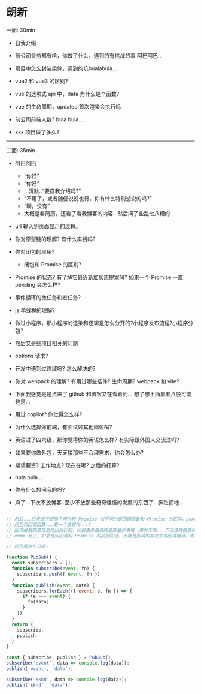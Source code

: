 # 朗新

一面:
30min

- 自我介绍
- 前公司业务都有啥，你做了什么，遇到的有挑战的事 阿巴阿巴...
- 项目中怎么封装组件，遇到的坑bualabula...

- vue2 和 vue3 的区别?
- vue 的选项式 api 中，data 为什么是个函数?
- vue 的生命周期，updated 首次渲染会执行吗

- 前公司前端人数? bula bula...
- xxx 项目做了多久?  

---

二面:
35min

- 阿巴阿巴
  - “你好”
  - “你好”
  - ...沉默..“要自我介绍吗?”
  - “不用了，或者随便说说也行，你有什么特别想说的吗?”
  - “啊，没有”
  - 大概是看简历，还看了看我博客的内容...然后问了些乱七八糟的

- url 输入到页面显示的过程。
- 你对原型链的理解? 有什么实践吗?
- 你对闭包的应用?
  - 闭包和 Promise 的区别?
- Promise 的状态? 有了解它最近新加状态提案吗? 如果一个 Promise 一直 pending 会怎么样?
- 事件循环的微任务和宏任务?
- js 单线程的理解?
- 做过小程序，那小程序的渲染和逻辑是怎么分开的?小程序发布流程?小程序分包?

- 然后又是些项目相关的问题

- options 请求?
- 开发中遇到过跨域吗? 怎么解决的?
- 你对 webpack 的理解? 有用过哪些插件? 生命周期? webpack 和 vite?

- 下面我感觉是是点进了 github 和博客又在看着问... 想了想上面那堆八股可能也是...

- 用过 copilot? 你觉得怎么样?
- 为什么选择做前端，有面试过其他岗位吗?
- 英语过了四六级，那你觉得你的英语怎么样? 有实际跟外国人交流过吗?
- 如果要你做外包，天天接那些不合理需求，你会怎么办?
- 期望薪资? 工作地点? 现在在哪? 之后的打算?
- bula bula...

- 你有什么想问我的吗?

- 麻了...下次不放博客..至少不放那些奇奇怪怪的发癫的东西了...脚趾扣地...

```js

// 然后...后来想了想那个闭包和 Promise 似乎问的是回调函数和 Promise 的区别，pending 可能是问内存泄漏的问题。当时都没怎么想就说不知道了阿巴阿巴...
// 闭包和回调函数...是一个意思吗...? 
// 回调给我的感觉是交出执行权，闭包更多强调的是变量作用域一类的东西...不过这俩概念确实相关性挺大的.
// emmm 反正，如果是问回调和 Promise 的区别的话，大概是回调的写法会有回调地狱，而 Promise 是链式调用，更好维护 bulabuala。

// 闭包版发布订阅~

function PubSub() {
  const subscribers = [];
  function subscribe(event, fn) {
    subscribers.push({ event, fn })
  }
  function publish(event, data) {
    subscribers.forEach(({ event: e, fn }) => {
      if (e === event) {
        fn(data)
      }
    })
  }
  return {
    subscribe,
    publish
  }
}

const { subscribe, publish } = PubSub();
subscribe('event', data => console.log(data));
publish('event', 'data');

subscribe('kknd', data => console.log(data));
publish('kknd', 'data');

```
